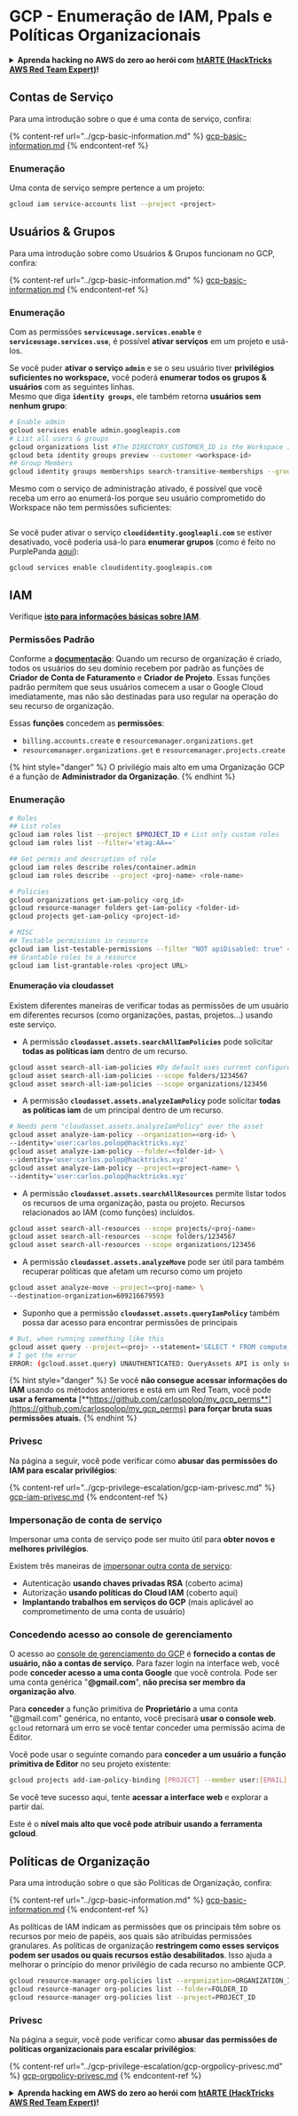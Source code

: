 # GCP - Enumeração de IAM, Ppals e Políticas Organizacionais

<details>

<summary><strong>Aprenda hacking no AWS do zero ao herói com</strong> <a href="https://training.hacktricks.xyz/courses/arte"><strong>htARTE (HackTricks AWS Red Team Expert)</strong></a><strong>!</strong></summary>

Outras formas de apoiar o HackTricks:

* Se você quer ver sua **empresa anunciada no HackTricks** ou **baixar o HackTricks em PDF**, confira os [**PLANOS DE ASSINATURA**](https://github.com/sponsors/carlospolop)!
* Adquira o [**material oficial PEASS & HackTricks**](https://peass.creator-spring.com)
* Descubra [**A Família PEASS**](https://opensea.io/collection/the-peass-family), nossa coleção de [**NFTs exclusivos**](https://opensea.io/collection/the-peass-family)
* **Junte-se ao grupo** 💬 [**Discord**](https://discord.gg/hRep4RUj7f) ou ao grupo [**telegram**](https://t.me/peass) ou **siga-me** no **Twitter** 🐦 [**@carlospolopm**](https://twitter.com/carlospolopm)**.**
* **Compartilhe suas técnicas de hacking enviando PRs para os repositórios do GitHub** [**HackTricks**](https://github.com/carlospolop/hacktricks) e [**HackTricks Cloud**](https://github.com/carlospolop/hacktricks-cloud).

</details>

## Contas de Serviço

Para uma introdução sobre o que é uma conta de serviço, confira:

{% content-ref url="../gcp-basic-information.md" %}
[gcp-basic-information.md](../gcp-basic-information.md)
{% endcontent-ref %}

### Enumeração

Uma conta de serviço sempre pertence a um projeto:
```bash
gcloud iam service-accounts list --project <project>
```
## Usuários & Grupos

Para uma introdução sobre como Usuários & Grupos funcionam no GCP, confira:

{% content-ref url="../gcp-basic-information.md" %}
[gcp-basic-information.md](../gcp-basic-information.md)
{% endcontent-ref %}

### Enumeração

Com as permissões **`serviceusage.services.enable`** e **`serviceusage.services.use`**, é possível **ativar serviços** em um projeto e usá-los.

Se você puder **ativar o serviço `admin`** e se o seu usuário tiver **privilégios suficientes no workspace,** você poderá **enumerar todos os grupos & usuários** com as seguintes linhas.\
Mesmo que diga **`identity groups`**, ele também retorna **usuários sem nenhum grupo**:
```bash
# Enable admin
gcloud services enable admin.googleapis.com
# List all users & groups
gcloud organizations list #The DIRECTORY_CUSTOMER_ID is the Workspace ID
gcloud beta identity groups preview --customer <workspace-id>
## Group Members
gcloud identity groups memberships search-transitive-memberships --group-email=email@group.com
```
Mesmo com o serviço de administração ativado, é possível que você receba um erro ao enumerá-los porque seu usuário comprometido do Workspace não tem permissões suficientes:

<figure><img src="../../../.gitbook/assets/image (5) (2).png" alt=""><figcaption></figcaption></figure>

Se você puder ativar o serviço **`cloudidentity.googleapli.com`** se estiver desativado, você poderia usá-lo para **enumerar grupos** (como é feito no PurplePanda [aqui](https://github.com/carlospolop/PurplePanda/blob/master/intel/google/discovery/disc_groups_users.py)):
```
gcloud services enable cloudidentity.googleapis.com
```
## IAM

Verifique [**isto para informações básicas sobre IAM**](../gcp-basic-information.md#iam-roles).

### Permissões Padrão

Conforme a [**documentação**](https://cloud.google.com/resource-manager/docs/default-access-control): Quando um recurso de organização é criado, todos os usuários do seu domínio recebem por padrão as funções de **Criador de Conta de Faturamento** e **Criador de Projeto**. Essas funções padrão permitem que seus usuários comecem a usar o Google Cloud imediatamente, mas não são destinadas para uso regular na operação do seu recurso de organização.

Essas **funções** concedem as **permissões**:

* `billing.accounts.create` e `resourcemanager.organizations.get`
* `resourcemanager.organizations.get` e `resourcemanager.projects.create`

{% hint style="danger" %}
O privilégio mais alto em uma Organização GCP é a função de **Administrador da Organização**.
{% endhint %}

### Enumeração
```bash
# Roles
## List roles
gcloud iam roles list --project $PROJECT_ID # List only custom roles
gcloud iam roles list --filter='etag:AA=='

## Get permis and description of role
gcloud iam roles describe roles/container.admin
gcloud iam roles describe --project <proj-name> <role-name>

# Policies
gcloud organizations get-iam-policy <org_id>
gcloud resource-manager folders get-iam-policy <folder-id>
gcloud projects get-iam-policy <project-id>

# MISC
## Testable permissions in resource
gcloud iam list-testable-permissions --filter "NOT apiDisabled: true" <resource>
## Grantable roles to a resource
gcloud iam list-grantable-roles <project URL>
```
#### Enumeração via cloudasset

Existem diferentes maneiras de verificar todas as permissões de um usuário em diferentes recursos (como organizações, pastas, projetos...) usando este serviço.

* A permissão **`cloudasset.assets.searchAllIamPolicies`** pode solicitar **todas as políticas iam** dentro de um recurso.
```bash
gcloud asset search-all-iam-policies #By default uses current configured folder
gcloud asset search-all-iam-policies --scope folders/1234567
gcloud asset search-all-iam-policies --scope organizations/123456
```
* A permissão **`cloudasset.assets.analyzeIamPolicy`** pode solicitar **todas as políticas iam** de um principal dentro de um recurso.
```bash
# Needs perm "cloudasset.assets.analyzeIamPolicy" over the asset
gcloud asset analyze-iam-policy --organization=<org-id> \
--identity='user:carlos.polop@hacktricks.xyz'
gcloud asset analyze-iam-policy --folder=<folder-id> \
--identity='user:carlos.polop@hacktricks.xyz'
gcloud asset analyze-iam-policy --project=<project-name> \
--identity='user:carlos.polop@hacktricks.xyz'
```
* A permissão **`cloudasset.assets.searchAllResources`** permite listar todos os recursos de uma organização, pasta ou projeto. Recursos relacionados ao IAM (como funções) incluídos.
```bash
gcloud asset search-all-resources --scope projects/<proj-name>
gcloud asset search-all-resources --scope folders/1234567
gcloud asset search-all-resources --scope organizations/123456
```
* A permissão **`cloudasset.assets.analyzeMove`** pode ser útil para também recuperar políticas que afetam um recurso como um projeto
```bash
gcloud asset analyze-move --project=<proj-name> \
--destination-organization=609216679593
```
* Suponho que a permissão **`cloudasset.assets.queryIamPolicy`** também possa dar acesso para encontrar permissões de principais
```bash
# But, when running something like this
gcloud asset query --project=<proj> --statement='SELECT * FROM compute_googleapis_com_Instance'
# I get the error
ERROR: (gcloud.asset.query) UNAUTHENTICATED: QueryAssets API is only supported for SCC premium customers. See https://cloud.google.com/security-command-center/pricing
```
{% hint style="danger" %}
Se você **não consegue acessar informações do IAM** usando os métodos anteriores e está em um Red Team, você pode **usar a ferramenta** [**https://github.com/carlospolop/my_gcp_perms**](https://github.com/carlospolop/my_gcp_perms) **para forçar bruta suas permissões atuais.**
{% endhint %}

### Privesc

Na página a seguir, você pode verificar como **abusar das permissões do IAM para escalar privilégios**:

{% content-ref url="../gcp-privilege-escalation/gcp-iam-privesc.md" %}
[gcp-iam-privesc.md](../gcp-privilege-escalation/gcp-iam-privesc.md)
{% endcontent-ref %}

### Impersonação de conta de serviço <a href="#service-account-impersonation" id="service-account-impersonation"></a>

Impersonar uma conta de serviço pode ser muito útil para **obter novos e melhores privilégios**.

Existem três maneiras de [impersonar outra conta de serviço](https://cloud.google.com/iam/docs/understanding-service-accounts#impersonating_a_service_account):

* Autenticação **usando chaves privadas RSA** (coberto acima)
* Autorização **usando políticas do Cloud IAM** (coberto aqui)
* **Implantando trabalhos em serviços do GCP** (mais aplicável ao comprometimento de uma conta de usuário)

### Concedendo acesso ao console de gerenciamento <a href="#granting-access-to-management-console" id="granting-access-to-management-console"></a>

O acesso ao [console de gerenciamento do GCP](https://console.cloud.google.com) é **fornecido a contas de usuário, não a contas de serviço**. Para fazer login na interface web, você pode **conceder acesso a uma conta Google** que você controla. Pode ser uma conta genérica "**@gmail.com**", **não precisa ser membro da organização alvo**.

Para **conceder** a função primitiva de **Proprietário** a uma conta "@gmail.com" genérica, no entanto, você precisará **usar o console web**. `gcloud` retornará um erro se você tentar conceder uma permissão acima de Editor.

Você pode usar o seguinte comando para **conceder a um usuário a função primitiva de Editor** no seu projeto existente:
```bash
gcloud projects add-iam-policy-binding [PROJECT] --member user:[EMAIL] --role roles/editor
```
Se você teve sucesso aqui, tente **acessar a interface web** e explorar a partir daí.

Este é o **nível mais alto que você pode atribuir usando a ferramenta gcloud**.

## Políticas de Organização

Para uma introdução sobre o que são Políticas de Organização, confira:

{% content-ref url="../gcp-basic-information.md" %}
[gcp-basic-information.md](../gcp-basic-information.md)
{% endcontent-ref %}

As políticas de IAM indicam as permissões que os principais têm sobre os recursos por meio de papéis, aos quais são atribuídas permissões granulares. As políticas de organização **restringem como esses serviços podem ser usados ou quais recursos estão desabilitados**. Isso ajuda a melhorar o princípio do menor privilégio de cada recurso no ambiente GCP.
```bash
gcloud resource-manager org-policies list --organization=ORGANIZATION_ID
gcloud resource-manager org-policies list --folder=FOLDER_ID
gcloud resource-manager org-policies list --project=PROJECT_ID
```
### Privesc

Na página a seguir, você pode verificar como **abusar das permissões de políticas organizacionais para escalar privilégios**:

{% content-ref url="../gcp-privilege-escalation/gcp-orgpolicy-privesc.md" %}
[gcp-orgpolicy-privesc.md](../gcp-privilege-escalation/gcp-orgpolicy-privesc.md)
{% endcontent-ref %}

<details>

<summary><strong>Aprenda hacking em AWS do zero ao herói com</strong> <a href="https://training.hacktricks.xyz/courses/arte"><strong>htARTE (HackTricks AWS Red Team Expert)</strong></a><strong>!</strong></summary>

Outras formas de apoiar o HackTricks:

* Se você quer ver sua **empresa anunciada no HackTricks** ou **baixar o HackTricks em PDF**, confira os [**PLANOS DE ASSINATURA**](https://github.com/sponsors/carlospolop)!
* Adquira o [**material oficial PEASS & HackTricks**](https://peass.creator-spring.com)
* Descubra [**A Família PEASS**](https://opensea.io/collection/the-peass-family), nossa coleção de [**NFTs**](https://opensea.io/collection/the-peass-family) exclusivos
* **Junte-se ao grupo** 💬 [**Discord**](https://discord.gg/hRep4RUj7f) ou ao grupo [**telegram**](https://t.me/peass) ou **siga-me** no **Twitter** 🐦 [**@carlospolopm**](https://twitter.com/carlospolopm)**.**
* **Compartilhe suas técnicas de hacking enviando PRs para os repositórios do GitHub** [**HackTricks**](https://github.com/carlospolop/hacktricks) e [**HackTricks Cloud**](https://github.com/carlospolop/hacktricks-cloud).

</details>
